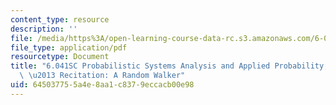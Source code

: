 ```yaml
---
content_type: resource
description: ''
file: /media/https%3A/open-learning-course-data-rc.s3.amazonaws.com/6-041sc-probabilistic-systems-analysis-and-applied-probability-fall-2013/645037755a4e8aa1c8379eccacb00e98_MIT6_041SCF13_Ch1_Random_Walker_300k.pdf
file_type: application/pdf
resourcetype: Document
title: "6.041SC Probabilistic Systems Analysis and Applied Probability, Fall 2013Transcript\
  \ \u2013 Recitation: A Random Walker"
uid: 64503775-5a4e-8aa1-c837-9eccacb00e98
---
```

